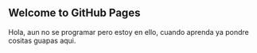 ## Welcome to GitHub Pages

Hola, aun no se programar pero estoy en ello, cuando aprenda ya pondre cositas guapas aqui.
